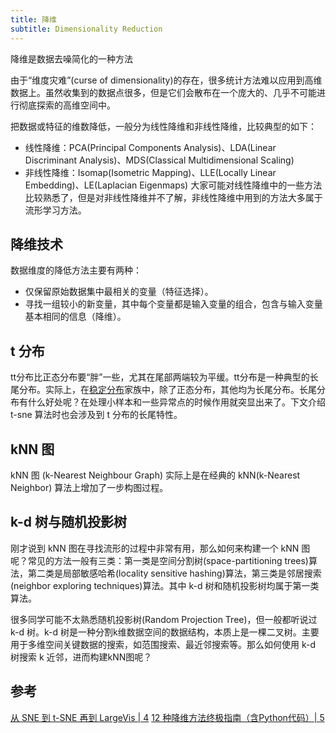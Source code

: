 ```yaml
---
title: 降维
subtitle: Dimensionality Reduction
---
```


降维是数据去噪简化的一种方法

由于“维度灾难”(curse of dimensionality)的存在，很多统计方法难以应用到高维数据上。虽然收集到的数据点很多，但是它们会散布在一个庞大的、几乎不可能进行彻底探索的高维空间中。

把数据或特征的维数降低，一般分为线性降维和非线性降维，比较典型的如下：

- 线性降维：PCA(Principal Components Analysis)、LDA(Linear Discriminant Analysis)、MDS(Classical Multidimensional Scaling)
- 非线性降维：Isomap(Isometric Mapping)、LLE(Locally Linear Embedding)、LE(Laplacian Eigenmaps) 大家可能对线性降维中的一些方法比较熟悉了，但是对非线性降维并不了解，非线性降维中用到的方法大多属于流形学习方法。

## 降维技术

数据维度的降低方法主要有两种：

-   仅保留原始数据集中最相关的变量（特征选择）。
-   寻找一组较小的新变量，其中每个变量都是输入变量的组合，包含与输入变量基本相同的信息（降维）。

## t 分布

tt分布比正态分布要“胖”一些，尤其在尾部两端较为平缓。tt分布是一种典型的长尾分布。实际上，在[稳定分布](https://en.wikipedia.org/wiki/Stable_distribution)家族中，除了正态分布，其他均为长尾分布。长尾分布有什么好处呢？在处理小样本和一些异常点的时候作用就突显出来了。下文介绍 t-sne  算法时也会涉及到 t 分布的长尾特性。

## kNN 图

kNN 图 (k-Nearest Neighbour Graph) 实际上是在经典的 kNN(k-Nearest Neighbor) 算法上增加了一步构图过程。

## k-d 树与随机投影树

刚才说到 kNN 图在寻找流形的过程中非常有用，那么如何来构建一个 kNN 图呢？常见的方法一般有三类：第一类是空间分割树(space-partitioning trees)算法，第二类是局部敏感哈希(locality sensitive hashing)算法，第三类是邻居搜索(neighbor exploring techniques)算法。其中 k-d 树和随机投影树均属于第一类算法。

很多同学可能不太熟悉随机投影树(Random Projection Tree)，但一般都听说过 k-d 树。k-d 树是一种分割k维数据空间的数据结构，本质上是一棵二叉树。主要用于多维空间关键数据的搜索，如范围搜索、最近邻搜索等。那么如何使用 k-d 树搜索 k 近邻，进而构建kNN图呢？

## 参考

[从 SNE 到 t-SNE 再到 LargeVis | 4](https://bindog.github.io/blog/2016/06/04/from-sne-to-tsne-to-largevis/)
[12 种降维方法终极指南（含Python代码）| 5](https://zhuanlan.zhihu.com/p/43225794)
